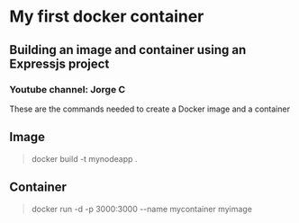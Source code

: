 # My first docker container

## Building an image and container using an Expressjs project

### Youtube channel: Jorge C


These are the commands needed to create a Docker image and a container


## Image

> docker build -t mynodeapp .


## Container

> docker run -d -p 3000:3000 --name mycontainer myimage
